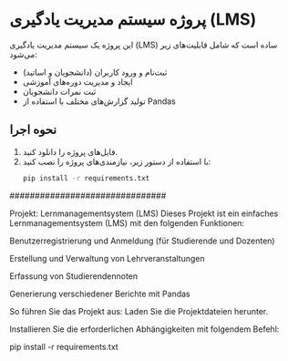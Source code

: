 # پروژه سیستم مدیریت یادگیری (LMS)

این پروژه یک سیستم مدیریت یادگیری (LMS) ساده است که شامل قابلیت‌های زیر می‌شود:
- ثبت‌نام و ورود کاربران (دانشجویان و اساتید)
- ایجاد و مدیریت دوره‌های آموزشی
- ثبت نمرات دانشجویان
- تولید گزارش‌های مختلف با استفاده از Pandas

## نحوه اجرا
1. فایل‌های پروژه را دانلود کنید.
2. با استفاده از دستور زیر، نیازمندی‌های پروژه را نصب کنید:
   ```bash
   pip install -r requirements.txt
   
 ###############################

 
 Projekt: Lernmanagementsystem (LMS)
Dieses Projekt ist ein einfaches Lernmanagementsystem (LMS) mit den folgenden Funktionen:

Benutzerregistrierung und Anmeldung (für Studierende und Dozenten)

Erstellung und Verwaltung von Lehrveranstaltungen

Erfassung von Studierendennoten

Generierung verschiedener Berichte mit Pandas

So führen Sie das Projekt aus:
Laden Sie die Projektdateien herunter.

Installieren Sie die erforderlichen Abhängigkeiten mit folgendem Befehl:

pip install -r requirements.txt  
